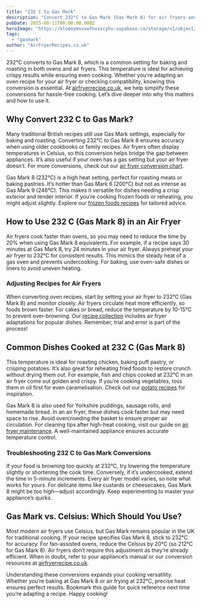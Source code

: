 ```yaml
---
title: "232 C to Gas Mark"
description: "Convert 232°C to Gas Mark (Gas Mark 8) for air fryers and ovens. Learn how to adjust recipes and cooking times for perfect results."
pubDate: 2025-08-11T00:00:00.000Z
heroImage: "https://klueoymssxwfnxsvcyhv.supabase.co/storage/v1/object/public/md/232-c-to-gas-mark-bf0e7f77.png"
tags:
  - "gasmark"
author: "AirFryerRecipes.co.uk"
---
```


<p>232°C converts to Gas Mark 8, which is a common setting for baking and roasting in both ovens and air fryers. This temperature is ideal for achieving crispy results while ensuring even cooking. Whether you're adapting an oven recipe for your air fryer or checking compatibility, knowing this conversion is essential. At <a href=https://www.airfryerrecipe.co.uk>airfryerrecipe.co.uk</a>, we help simplify these conversions for hassle-free cooking. Let’s dive deeper into why this matters and how to use it.</p>

<h2>Why Convert 232 C to Gas Mark?</h2>
<p>Many traditional British recipes still use Gas Mark settings, especially for baking and roasting. Converting 232°C to Gas Mark 8 ensures accuracy when using older cookbooks or family recipes. Air fryers often display temperatures in Celsius, so this conversion helps bridge the gap between appliances. It’s also useful if your oven has a gas setting but your air fryer doesn’t. For more conversions, check out our <a href=https://www.airfryerrecipe.co.uk/air-fryer-conversion-chart>air fryer conversion chart</a>.</p>

<p>Gas Mark 8 (232°C) is a high heat setting, perfect for roasting meats or baking pastries. It’s hotter than Gas Mark 6 (200°C) but not as intense as Gas Mark 9 (246°C). This makes it versatile for dishes needing a crisp exterior and tender interior. If you’re cooking frozen foods or reheating, you might adjust slightly. Explore our <a href=https://www.airfryerrecipe.co.uk/recipe-category/frozen-foods>frozen foods recipes</a> for tailored advice.</p>

<h2>How to Use 232 C (Gas Mark 8) in an Air Fryer</h2>
<p>Air fryers cook faster than ovens, so you may need to reduce the time by 20% when using Gas Mark 8 equivalents. For example, if a recipe says 30 minutes at Gas Mark 8, try 24 minutes in your air fryer. Always preheat your air fryer to 232°C for consistent results. This mimics the steady heat of a gas oven and prevents undercooking. For baking, use oven-safe dishes or liners to avoid uneven heating.</p>

<h3>Adjusting Recipes for Air Fryers</h3>
<p>When converting oven recipes, start by setting your air fryer to 232°C (Gas Mark 8) and monitor closely. Air fryers circulate heat more efficiently, so foods brown faster. For cakes or bread, reduce the temperature by 10-15°C to prevent over-browning. Our <a href=https://www.airfryerrecipe.co.uk/recipes>recipe collection</a> includes air fryer adaptations for popular dishes. Remember, trial and error is part of the process!</p>

<h2>Common Dishes Cooked at 232 C (Gas Mark 8)</h2>
<p>This temperature is ideal for roasting chicken, baking puff pastry, or crisping potatoes. It’s also great for reheating fried foods to restore crunch without drying them out. For example, fish and chips cooked at 232°C in an air fryer come out golden and crispy. If you’re cooking vegetables, toss them in oil first for even caramelisation. Check out our <a href=https://www.airfryerrecipe.co.uk/recipe-category/potatoes>potato recipes</a> for inspiration.</p>

<p>Gas Mark 8 is also used for Yorkshire puddings, sausage rolls, and homemade bread. In an air fryer, these dishes cook faster but may need space to rise. Avoid overcrowding the basket to ensure proper air circulation. For cleaning tips after high-heat cooking, visit our guide on <a href=https://www.airfryerrecipe.co.uk/air-fryer-cleaner>air fryer maintenance</a>. A well-maintained appliance ensures accurate temperature control.</p>

<h3>Troubleshooting 232 C to Gas Mark Conversions</h3>
<p>If your food is browning too quickly at 232°C, try lowering the temperature slightly or shortening the cook time. Conversely, if it’s undercooked, extend the time in 5-minute increments. Every air fryer model varies, so note what works for yours. For delicate items like custards or cheesecakes, Gas Mark 8 might be too high—adjust accordingly. Keep experimenting to master your appliance’s quirks.</p>

<h2>Gas Mark vs. Celsius: Which Should You Use?</h2>
<p>Most modern air fryers use Celsius, but Gas Mark remains popular in the UK for traditional cooking. If your recipe specifies Gas Mark 8, stick to 232°C for accuracy. For fan-assisted ovens, reduce the Celsius by 20°C (so 212°C for Gas Mark 8). Air fryers don’t require this adjustment as they’re already efficient. When in doubt, refer to your appliance’s manual or our conversion resources at <a href=https://www.airfryerrecipe.co.uk>airfryerrecipe.co.uk</a>.</p>

<p>Understanding these conversions expands your cooking versatility. Whether you’re baking at Gas Mark 8 or air frying at 232°C, precise heat ensures perfect results. Bookmark this guide for quick reference next time you’re adapting a recipe. Happy cooking!</p>